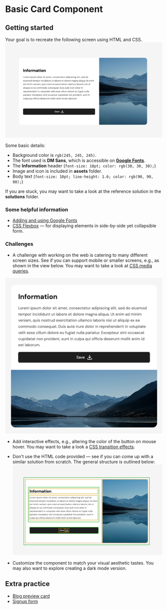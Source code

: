 # Basic Card Component

## Getting started

Your goal is to recreate the following screen using HTML and CSS.
![](../assets/card-component-reference.png)

Some basic details:

- Background color is `rgb(245, 245, 245)`.
- The font used is **DM Sans**, which is accessible on **[Google Fonts](https://fonts.google.com/)**.
- The **Information** header (`font-size: 18pt; color: rgb(30, 30, 30);`)
- Image and icon is included in **assets** folder.
- Body text (`font-size: 10pt; line-height: 1.6; color: rgb(90, 90, 90);`)

If you are stuck, you may want to take a look at the reference solution in the **solutions** folder.

### Some helpful information

- [Adding and using Google Fonts](https://www.w3schools.com/css/css_font_google.asp)
- [CSS Flexbox](https://www.w3schools.com/css/css3_flexbox.asp) — for displaying elements in side-by-side yet
  collapsible form.

### Challenges

- A challenge with working on the web is catering to many different screen sizes.
  See if you can support mobile or smaller screens, e.g., as shown in the view below.
  You may want to take a look at [CSS media queries](https://www.w3schools.com/css/css_rwd_mediaqueries.asp).

![](../assets/responsive-web-dev-card-component.png)

- Add interactive effects, e.g., altering the color of the button on mouse hover.
  You may want to take a look a [CSS transition effects](https://www.w3schools.com/css/css3_transitions.asp).

- Don't use the HTML code provided — see if you can come up with a similar solution from scratch.
  The general structure is outlined below: ![](../assets/card-component-structure.png)

- Customize the component to match your visual aesthetic tastes. You may also want to explore creating a dark mode
  version.

## Extra practice

- [Blog preview card](https://www.frontendmentor.io/challenges/blog-preview-card-ckPaj01IcS)
- [Signup form](https://www.frontendmentor.io/challenges/newsletter-signup-form-with-success-message-3FC1AZbNrv)